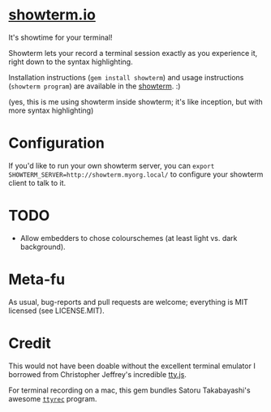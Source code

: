 [showterm.io](http://showterm.herokuapp.com/)
=============

It's showtime for your terminal!

Showterm lets your record a terminal session exactly as you experience it, right down to
the syntax highlighting.

Installation instructions (`gem install showterm`) and usage instructions (`showterm program`) are available in the [showterm](https://showterm.herokuapp.com/b6803679cb1c9fbcf667cb7cfe8f605e3ce1fe03). :)

(yes, this is me using showterm inside showterm; it's like inception, but with more
syntax highlighting)

Configuration
=============

If you'd like to run your own showterm server, you can
`export SHOWTERM_SERVER=http://showterm.myorg.local/` to configure your showterm
client to talk to it.

TODO
====

* Allow embedders to chose colourschemes (at least light vs. dark background).

Meta-fu
=======

As usual, bug-reports and pull requests are welcome; everything is MIT licensed (see
LICENSE.MIT).

Credit
======

This would not have been doable without the excellent terminal emulator I borrowed from Christopher Jeffrey's incredible [tty.js](https://github.com/chjj/tty.js).

For terminal recording on a mac, this gem bundles Satoru Takabayashi's awesome [`ttyrec`](http://0xcc.net/ttyrec) program.
